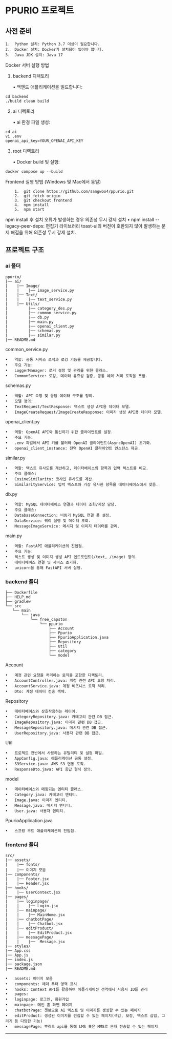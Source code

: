 # PPURIO 프로젝트

## 사전 준비

	1.	Python 설치: Python 3.7 이상이 필요합니다.
	2.	Docker 설치: Docker가 설치되어 있어야 합니다.
	3.	Java JDK 설치: Java 17

Docker 서버 실행 방법

1. backend 디렉토리

	•	백엔드 애플리케이션을 빌드합니다:
```
cd backend
./build clean build
```

2. ai 디렉토리

	•	ai 환경 파일 생성:
```
cd ai
vi .env
openai_api_key=YOUR_OPENAI_API_KEY
```

3. root 디렉토리

	•	Docker build 및 실행:
```
docker compose up --build
```

Frontend 실행 방법 (Windows 및 Mac에서 동일)
```
	1.	git clone https://github.com/sangwoo4/ppurio.git
	2.	git fetch origin
	3.	git checkout frontend
	4.	npm install
	5.	npm start
```
npm install 후 설치 오류가 발생하는 경우 의존성 무시 강제 설치
	•	npm install --legacy-peer-deps: 편집기 라이브러리 toast-ui의 버전이 호환되지 않아 발생하는 문제 해결을 위해 의존성 무시 강제 설치.

## 프로젝트 구조

### ai 폴더
```
ppurio/
|── ai/
|    |── Image/
|    |    |── image_service.py
|    |── Text/
|    |    |── text_service.py
|    |── Utils/
|         |── category_des.py
|         |── common_service.py
|         |── db.py
|         |── main.py
|         |── openai_client.py
|         |── schemas.py
|         |── similar.py
|── README.md
```
common_service.py

	•	역할: 공통 서비스 로직과 로깅 기능을 제공합니다.
	•	주요 기능:
	•	LoggerManager: 로거 설정 및 관리를 위한 클래스.
	•	CommonService: 로깅, 데이터 유효성 검증, 공통 예외 처리 로직을 포함.

schemas.py

	•	역할: API 요청 및 응답 데이터 구조를 정의.
	•	모델 정의:
	•	TextRequest/TextResponse: 텍스트 생성 API용 데이터 모델.
	•	ImageCreateRequest/ImageCreateResponse: 이미지 생성 API용 데이터 모델.

openai_client.py

	•	역할: OpenAI API와 통신하기 위한 클라이언트를 설정.
	•	주요 기능:
	•	.env 파일에서 API 키를 불러와 OpenAI 클라이언트(AsyncOpenAI) 초기화.
	•	openai_client_instance: 전역 OpenAI 클라이언트 인스턴스 제공.

similar.py

	•	역할: 텍스트 유사도를 계산하고, 데이터베이스의 항목과 입력 텍스트를 비교.
	•	주요 클래스:
	•	CosineSimilarity: 코사인 유사도를 계산.
	•	SimilarityService: 입력 텍스트와 가장 유사한 항목을 데이터베이스에서 찾음.

db.py

	•	역할: MySQL 데이터베이스 연결과 데이터 조회/저장 담당.
	•	주요 클래스:
	•	DatabaseConnection: 비동기 MySQL 연결 풀 설정.
	•	DataService: 쿼리 실행 및 데이터 조회.
	•	MessageImageService: 메시지 및 이미지 데이터를 관리.

main.py

	•	역할: FastAPI 애플리케이션의 진입점.
	•	주요 기능:
	•	텍스트 생성 및 이미지 생성 API 엔드포인트(/text, /image) 정의.
	•	데이터베이스 연결 및 서비스 초기화.
	•	uvicorn을 통해 FastAPI 서버 실행.

 ### backend 폴더
 ```
├── Dockerfile
├── HELP.md
├── gradlew
└── src
    └── main
        └── java
            └── free_capston
                └── ppurio
                    ├── Account
                    ├── Ppurio
                    ├── PpurioApplication.java
                    ├── Repository
                    ├── Util
                    ├── category
                    └── model
```
Account

	•	계정 관련 요청을 처리하는 로직을 포함한 디렉토리.
	•	AccountController.java: 계정 관련 API 요청 처리.
	•	AccountService.java: 계정 비즈니스 로직 처리.
	•	Dto: 계정 데이터 전송 객체.

Repository

	•	데이터베이스와 상호작용하는 레이어.
	•	CategoryRepository.java: 카테고리 관련 DB 접근.
	•	ImageRepository.java: 이미지 관련 DB 접근.
	•	MessageRepository.java: 메시지 관련 DB 접근.
	•	UserRepository.java: 사용자 관련 DB 접근.

Util

	•	프로젝트 전반에서 사용하는 유틸리티 및 설정 파일.
	•	AppConfig.java: 애플리케이션 공통 설정.
	•	S3Service.java: AWS S3 연동 로직.
	•	ResponseDto.java: API 응답 형식 정의.

model

	•	데이터베이스와 매핑되는 엔티티 클래스.
	•	Category.java: 카테고리 엔티티.
	•	Image.java: 이미지 엔티티.
	•	Message.java: 메시지 엔티티.
	•	User.java: 사용자 엔티티.

PpurioApplication.java

	•	스프링 부트 애플리케이션의 진입점.


 ### frontend 폴더

 ```
 src/
|── assets/
|    |── fonts/
|    |── 이미지 모음
|── components/
|    |── Footer.jsx
|    |── Header.jsx
|── hooks/
|    |── UserContext.jsx
|── pages/
|    |── loginpage/
|    |    |── Login.jsx
|    |── mainpage/
|    |    |── MainHome.jsx
|    |── chatbotPage/
|    |    |── Chatbot.jsx
|    |── editProduct/
|    |    |── EditProduct.jsx
|    |── messagePage/
|    |    |──  Message.jsx
|── styles/
|── App.css
|── App.js
|── index.js
|── package.json
|── README.md
```

	•	assets: 이미지 모음
	•	components: 헤더 푸터 영역 표시
	•	hooks: Context API를 활용하여 애플리케이션 전역에서 사용자 ID를 관리
	•	pages:
  	•	loginpage: 로그인, 회원가입
  	•	mainpage: 메인 홈 화면 페이지
  	•	chatbotPage: 챗봇으로 AI 텍스트 및 이미지를 생성할 수 있는 페이지
  	•	editProduct: 생성된 이미지를 편집할 수 있는 페이지(색감, 보정, 텍스트 삽입, 그리기 등 다양한 기능)
  	•	messagePage: 뿌리오 api를 통해 LMS 혹은 MMS로 문자 전송할 수 있는 페이지

<hr>















